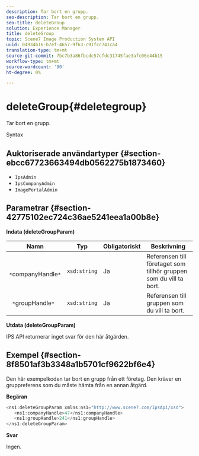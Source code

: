 ```yaml
---
description: Tar bort en grupp.
seo-description: Tar bort en grupp.
seo-title: deleteGroup
solution: Experience Manager
title: deleteGroup
topic: Scene7 Image Production System API
uuid: 04934b16-b7ef-4657-9f63-c91fcc741ca4
translation-type: tm+mt
source-git-commit: 7bc7b3a86fbcdc57cfdc31745fae3afc06e44b15
workflow-type: tm+mt
source-wordcount: '90'
ht-degree: 0%

---
```



# deleteGroup{#deletegroup}

Tar bort en grupp.

Syntax

## Auktoriserade användartyper {#section-ebcc67723663494db0562275b1873460}

* `IpsAdmin`
* `IpsCompanyAdmin`
* `ImagePortalAdmin`

## Parametrar {#section-42775102ec724c36ae5241eea1a00b8e}

**Indata (deleteGroupParam)**

| Namn | Typ | Obligatoriskt | Beskrivning |
|---|---|---|---|
| ` *`companyHandle`*` | `xsd:string` | Ja | Referensen till företaget som tillhör gruppen som du vill ta bort. |
| ` *`groupHandle`*` | `xsd:string` | Ja | Referensen till gruppen som du vill ta bort. |

**Utdata (deleteGroupParam)**

IPS API returnerar inget svar för den här åtgärden.

## Exempel {#section-8f8501af3b3348a1b5701cf9622bf6e4}

Den här exempelkoden tar bort en grupp från ett företag. Den kräver en gruppreferens som du måste hämta från en annan åtgärd.

**Begäran**

```java
<ns1:deleteGroupParam xmlns:ns1="http://www.scene7.com/IpsApi/xsd">
   <ns1:companyHandle>47</ns1:companyHandle>
   <ns1:groupHandle>241</ns1:groupHandle>
</ns1:deleteGroupParam>
```

**Svar**

Ingen.
